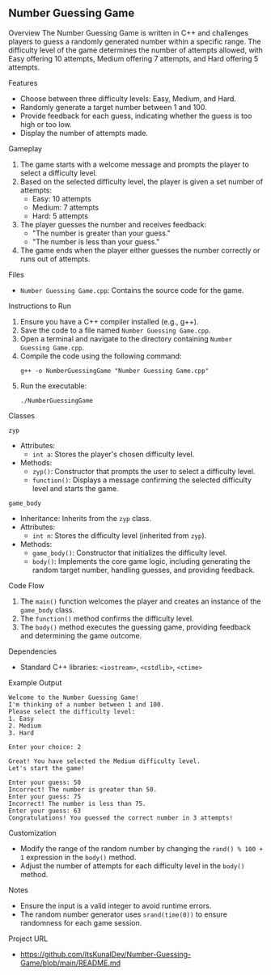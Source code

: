 ## Number Guessing Game

Overview
The Number Guessing Game is written in C++ and challenges players to guess a randomly generated number within a specific range. The difficulty level of the game determines the number of attempts allowed, with Easy offering 10 attempts, Medium offering 7 attempts, and Hard offering 5 attempts.

Features
- Choose between three difficulty levels: Easy, Medium, and Hard.
- Randomly generate a target number between 1 and 100.
- Provide feedback for each guess, indicating whether the guess is too high or too low.
- Display the number of attempts made.

Gameplay
1. The game starts with a welcome message and prompts the player to select a difficulty level.
2. Based on the selected difficulty level, the player is given a set number of attempts:
   - Easy: 10 attempts
   - Medium: 7 attempts
   - Hard: 5 attempts
3. The player guesses the number and receives feedback:
   - "The number is greater than your guess."
   - "The number is less than your guess."
4. The game ends when the player either guesses the number correctly or runs out of attempts.

Files
- `Number Guessing Game.cpp`: Contains the source code for the game.

Instructions to Run
1. Ensure you have a C++ compiler installed (e.g., g++).
2. Save the code to a file named `Number Guessing Game.cpp`.
3. Open a terminal and navigate to the directory containing `Number Guessing Game.cpp`.
4. Compile the code using the following command:
   ```
   g++ -o NumberGuessingGame "Number Guessing Game.cpp"
   ```
5. Run the executable:
   ```
   ./NumberGuessingGame
   ```

Classes

`zyp`
- Attributes:
  - `int a`: Stores the player's chosen difficulty level.
- Methods:
  - `zyp()`: Constructor that prompts the user to select a difficulty level.
  - `function()`: Displays a message confirming the selected difficulty level and starts the game.

`game_body`
- Inheritance: Inherits from the `zyp` class.
- Attributes:
  - `int n`: Stores the difficulty level (inherited from `zyp`).
- Methods:
  - `game_body()`: Constructor that initializes the difficulty level.
  - `body()`: Implements the core game logic, including generating the random target number, handling guesses, and providing feedback.

Code Flow
1. The `main()` function welcomes the player and creates an instance of the `game_body` class.
2. The `function()` method confirms the difficulty level.
3. The `body()` method executes the guessing game, providing feedback and determining the game outcome.

Dependencies
- Standard C++ libraries: `<iostream>`, `<cstdlib>`, `<ctime>`

Example Output
```
Welcome to the Number Guessing Game!
I'm thinking of a number between 1 and 100.
Please select the difficulty level:
1. Easy
2. Medium
3. Hard

Enter your choice: 2

Great! You have selected the Medium difficulty level.
Let's start the game!

Enter your guess: 50
Incorrect! The number is greater than 50.
Enter your guess: 75
Incorrect! The number is less than 75.
Enter your guess: 63
Congratulations! You guessed the correct number in 3 attempts!
```

Customization
- Modify the range of the random number by changing the `rand() % 100 + 1` expression in the `body()` method.
- Adjust the number of attempts for each difficulty level in the `body()` method.

Notes
- Ensure the input is a valid integer to avoid runtime errors.
- The random number generator uses `srand(time(0))` to ensure randomness for each game session.


Project URL
* https://github.com/ItsKunalDev/Number-Guessing-Game/blob/main/README.md


